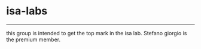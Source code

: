 # isa-labs
---
this group is intended to get the top mark in the isa lab. Stefano giorgio is the premium member.
